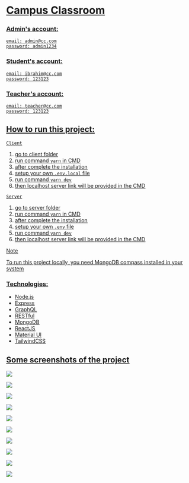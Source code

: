 # [Campus Classroom](https://ccroom.web.app/)
<h3><u>Admin's account:<u></h3>

```
email: admin@cc.com
password: admin1234
```

<h3><u>Student's account:<u></h3>

```
email: ibrahim@cc.com
password: 123123
```


<h3><u>Teacher's account:<u></h3>

```
email: teacher@cc.com
password: 123123
```

## How to run this project:
`Client`
1. go to client folder
1. run command `yarn` in CMD
1. after complete the installation
1. setup your own `.env.local` file
1. run command `yarn dev`
1. then localhost server link will be provided in the CMD

`Server`
1. go to server folder
1. run command `yarn` in CMD
1. after complete the installation 
2. setup your own `.env` file
3. run command `yarn dev`
4. then localhost server link will be provided in the CMD


> [!NOTE]  
> To run this project locally, you need [MongoDB compass](https://www.mongodb.com/products/tools/compass) installed in your system

### Technologies:
- Node.js
- Express
- GraphQL
- RESTful
- MongoDB
- ReactJS
- Material UI
- TailwindCSS


## Some screenshots of the project
![](<https://raw.githubusercontent.com/mdibuhossain/campus_library_modified_3_2_project/main/documentations/screenshots/classroom-all-departments.png>)

![](<https://raw.githubusercontent.com/mdibuhossain/campus_library_modified_3_2_project/main/documentations/screenshots/library-each-department.jpeg>)

![](<https://raw.githubusercontent.com/mdibuhossain/campus_library_modified_3_2_project/main/documentations/screenshots/classroom-upload-content.png>)

![](<https://raw.githubusercontent.com/mdibuhossain/campus_library_modified_3_2_project/main/documentations/screenshots/classroom-search.png>)

![](<https://raw.githubusercontent.com/mdibuhossain/campus_library_modified_3_2_project/main/documentations/screenshots/classroom-content-management.png>)

![](<https://raw.githubusercontent.com/mdibuhossain/campus_library_modified_3_2_project/main/documentations/screenshots/classroom-create-classroom.png>)

![](<https://raw.githubusercontent.com/mdibuhossain/campus_library_modified_3_2_project/main/documentations/screenshots/classroom-student-classroom.png>)

![](<https://raw.githubusercontent.com/mdibuhossain/campus_library_modified_3_2_project/main/documentations/screenshots/classroom-details.png>)

![](<https://raw.githubusercontent.com/mdibuhossain/campus_library_modified_3_2_project/main/documentations/screenshots/classroom-task-submit.png>)

![](<https://raw.githubusercontent.com/mdibuhossain/campus_library_modified_3_2_project/main/documentations/screenshots/classroom-user-list.png>)





